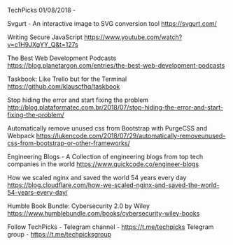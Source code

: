 TechPicks 01/08/2018 -

Svgurt - An interactive image to SVG conversion tool
https://svgurt.com/

Writing Secure JavaScript
https://www.youtube.com/watch?v=c1H9JXgYY_Q&t=127s

The Best Web Development Podcasts
https://blog.planetargon.com/entries/the-best-web-development-podcasts

Taskbook: Like Trello but for the Terminal
https://github.com/klauscfhq/taskbook

Stop hiding the error and start fixing the problem
http://blog.plataformatec.com.br/2018/07/stop-hiding-the-error-and-start-fixing-the-problem/

Automatically remove unused css from Bootstrap with PurgeCSS and Webpack
https://lukencode.com/2018/07/29/automatically-removeunused-css-from-bootstrap-or-other-frameworks/

Engineering Blogs - A Collection of engineering blogs from top tech companies in the world
https://www.quickcode.co/engineer-blogs

How we scaled nginx and saved the world 54 years every day
https://blog.cloudflare.com/how-we-scaled-nginx-and-saved-the-world-54-years-every-day/

Humble Book Bundle: Cybersecurity 2.0 by Wiley
https://www.humblebundle.com/books/cybersecurity-wiley-books

Follow TechPicks -
Telegram channel - https://t.me/techpicks
Telegram group - https://t.me/techpicksgroup